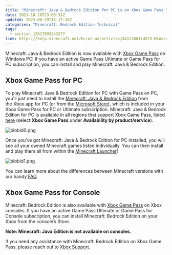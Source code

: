 ```yaml
---
title: "Minecraft: Java & Bedrock Edition for PC is on Xbox Game Pass "
date: 2021-10-28T23:00:31Z
updated: 2023-06-29T16:17:36Z
categories: "Minecraft: Bedrock Edition Technical"
tags:
  - section_12617893243277
link: https://help.minecraft.net/hc/en-us/articles/4412266114573-Minecraft-Java-Bedrock-Edition-for-PC-is-on-Xbox-Game-Pass-
---
```


Minecraft: Java & Bedrock Edition is now available with [Xbox Game Pass](https://www.xbox.com/en-US/xbox-game-pass?xr=shellnav) on Windows PC! If you have an active Game Pass Ultimate or Game Pass for PC subscription, you can install and play Minecraft: Java & Bedrock Edition.

## Xbox Game Pass for PC 

To play Minecraft: Java & Bedrock Edition for PC with Game Pass on PC, you'll just need to install the [Minecraft: Java & Bedrock Edition](https://www.xbox.com/en-us/games/store/minecraft-java-bedrock-edition-for-pc/9nxp44l49shj) from the Xbox app for PC (or from the [Microsoft Store](https://www.microsoft.com/en-ms/p/minecraft-java-bedrock-edition-for-pc/9nxp44l49shj)), which is included in your Xbox Game Pass for PC or Ultimate subscription. Minecraft: Java & Bedrock Edition for PC is available in all regions that support Xbox Game Pass, listed [here](https://www.xbox.com/en-US/regions) (select **Xbox Game Pass** under **Availability by product/service**). 

![blobid0.png](https://minecrafthelp.zendesk.com/hc/article_attachments/4412266061837)

Once you’ve got Minecraft: Java & Bedrock Edition for PC installed, you will see all your owned Minecraft games listed individually. You can then install and play them all from within the [Minecraft Launcher](https://help.minecraft.net/hc/en-us/articles/4412261881229)!

![blobid1.png](https://minecrafthelp.zendesk.com/hc/article_attachments/4412261712781)

You can learn more about the differences between Minecraft versions with our handy [FAQ](https://help.minecraft.net/hc/en-us/articles/360058534412-Differences-Between-Minecraft-Java-Edition-and-Minecraft).

## Xbox Game Pass for Console 

Minecraft: Bedrock Edition is also available with [Xbox Game Pass](https://www.xbox.com/en-US/xbox-game-pass?xr=shellnav) on Xbox consoles. If you have an active Game Pass Ultimate or Game Pass for Console subscription, you can install Minecraft: Bedrock Edition on your Xbox from the console’s Store.

**Note: Minecraft: Java Edition is not available on consoles.** 

If you need any assistance with Minecraft: Bedrock Edition on Xbox Game Pass, please reach out to [Xbox Support](https://support.xbox.com/en-US/).
